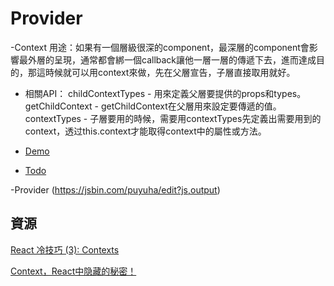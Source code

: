 # Provider

-Context
用途：如果有一個層級很深的component，最深層的component會影響最外層的呈現，通常都會綁一個callback讓他一層一層的傳遞下去，進而達成目的，那這時候就可以用context來做，先在父層宣告，子層直接取用就好。

* 相關API：
childContextTypes - 用來定義父層要提供的props和types。
getChildContext    - getChildContext在父層用來設定要傳遞的值。
contextTypes         - 子層要用的時候，需要用contextTypes先定義出需要用到的context，透过this.context才能取得context中的屬性或方法。

* [Demo](https://jsbin.com/yomive/9/edit?js,output)
* [Todo]()

-Provider
(https://jsbin.com/puyuha/edit?js,output)

## 資源

[React 冷技巧 (3): Contexts](http://www.checkme.tw/wordpress/react-tips-contexts/)

[Context，React中隐藏的秘密！](https://github.com/brunoyang/blog/issues/9)
